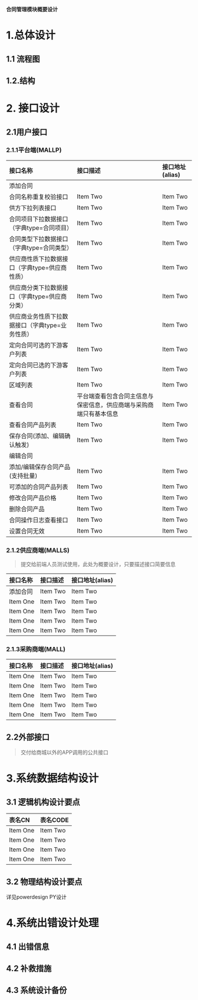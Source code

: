 **合同管理模块概要设计**

# 1.总体设计

## 1.1 流程图

## 1.2.结构

# 2. 接口设计

## 2.1用户接口


### 2.1.1平台端(MALLP)

| 接口名称   |接口描述     |  接口地址(alias)   |
| :------------- | :------------- |  :------------- |
|添加合同 |  |  |
| 合同名称重复校验接口 | Item Two | Item Two |
| 供方下拉列表接口 | Item Two | Item Two |
| 合同项目下拉数据接口（字典type=合同项目） | Item Two | Item Two |
| 合同类型下拉数据接口（字典type=合同类型） | Item Two | Item Two |
| 供应商性质下拉数据接口（字典type=供应商性质）      | Item Two       | Item Two       |
| 供应商分类下拉数据接口（字典type=供应商分类）     | Item Two       | Item Two       |
| 供应商业务性质下拉数据接口（字典type=业务性质）         | Item Two       | Item Two       |
| 定向合同可选的下游客户列表      | Item Two       | Item Two       |
| 定向合同已选的下游客户列表      | Item Two       | Item Two       |
| 区域列表      | Item Two       | Item Two       |
| 查看合同      | 平台端查看包含合同主信息与保密信息，供应商端与采购商端只有基本信息       | Item Two       |
| 查看合同产品列表      | Item Two       | Item Two       |
| 保存合同(添加、编辑确认触发)      | Item Two       | Item Two       |
|编辑合同 |  |  |
| 添加/编辑保存合同产品(支持批量)      | Item Two       | Item Two       |
| 可添加的合同产品列表      | Item Two       | Item Two       |
| 修改合同产品价格      | Item Two       | Item Two       |
| 删除合同产品     | Item Two       | Item Two       |
| 合同操作日志查看接口     | Item Two       | Item Two       |
| 设置合同无效 | Item Two | Item Two |

### 2.1.2供应商端(MALLS)

> 提交给前端人员测试使用，此处为概要设计，只要描述接口简要信息


| 接口名称   |接口描述     |  接口地址(alias)   |
| :------------- | :------------- |  :------------- |
| 添加合同       | Item Two       | Item Two       |
| Item One       | Item Two       | Item Two       |
| Item One       | Item Two       | Item Two       |
| Item One       | Item Two       | Item Two       |
| Item One       | Item Two       | Item Two       |

### 2.1.3采购商端(MALL)

| 接口名称   |接口描述     |  接口地址(alias)   |
| :------------- | :------------- |  :------------- |
| Item One       | Item Two       | Item Two       |
| Item One       | Item Two       | Item Two       |
| Item One       | Item Two       | Item Two       |
| Item One       | Item Two       | Item Two       |
| Item One       | Item Two       | Item Two       |



## 2.2外部接口

> 交付给商城以外的APP调用的公共接口


# 3.系统数据结构设计

## 3.1 逻辑机构设计要点

| 表名CN | 表名CODE     |
| :------------- | :------------- |
| Item One       | Item Two       |
| Item One       | Item Two       |
| Item One       | Item Two       |
| Item One       | Item Two       |

## 3.2 物理结构设计要点

详见powerdesign PY设计

# 4.系统出错设计处理

## 4.1 出错信息

## 4.2 补救措施

## 4.3 系统设计备份
